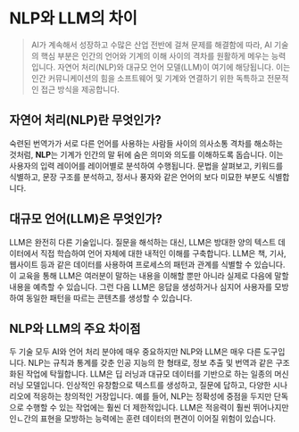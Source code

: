 # NLP와 LLM의 차이
> AI가 계속해서 성장하고 수많은 산업 전반에 걸쳐 문제를 해결함에 따라, AI 기술의 핵심 부분은 인간의 언어와 기계의 이해 사이의 격차를 원활하게 메우는 능력입니다. 자연어 처리(NLP)와 대규모 언어 모델(LLM)이 여기에 해당됩니다. 이는 인간 커뮤니케이션의 힘을 소프트웨어 및 기계와 연결하기 위한 독특하고 전문적인 접근 방식을 제공합니다.

## 자연어 처리(NLP)란 무엇인가?
숙련된 번역가가 서로 다른 언어를 사용하는 사람들 사이의 의사소통 격차를 해소하는 것처럼, **NLP**는 기계가 인간의 말 뒤에 숨은 의미와 의도를 이해하도록 돕습니다. 이는 사용자의 입력 레이어를 레이어별로 분석하여 수행됩니다. 문법을 살펴보고, 키워드를 식별하고, 문장 구조를 분석하고, 정서나 풍자와 같은 언어의 보다 미묘한 부분도 식별합니다.


## 대규모 언어(LLM)은 무엇인가?
LLM은 완전히 다른 기술입니다. 질문을 해석하는 대신, LLM은 방대한 양의 텍스트 데이터에서 직접 학습하여 언어 자체에 대한 내적인 이해를 구축합니다. LLM은 책, 기사, 웹사이트 등과 같은 데이터를 사용하여 프로세스의 패턴과 관계를 식별할 수 있습니다. 이 교육을 통해 LLM은 여러분이 말하는 내용을 이해할 뿐만 아니라 실제로 다음에 말할 내용을 예측할 수 있습니다. 그런 다음 LLM은 응답을 생성하거나 심지어 사용자를 모방하여 동일한 패턴을 따르는 콘텐츠를 생성할 수 있습니다.

## NLP와 LLM의 주요 차이점
두 기술 모두 AI와 언어 처리 분야에 매우 중요하지만 NLP와 LLM은 매우 다른 도구입니다. NLP는 규칙과 통계를 갖춘 인공 지능의 한 형태로, 정보 추출 및 번역과 같은 구조화된 작업에 탁월합니다. LLM은 딥 러닝과 대규모 데이터를 기반으로 하는 일종의 머신 러닝 모델입니다. 인상적인 유창함으로 텍스트를 생성하고, 질문에 답하고, 다양한 시나리오에 적응하는 창의적인 거장입니다. 예를 들어, NLP는 정확성에 중점을 두지만 단독으로 수행할 수 있는 작업에는 훨씬 더 제한적입니다. LLM은 적응력이 훨씬 뛰어나지만 인ㄴ간의 표현을 모방하는 능력에는 훈련 데이터의 편견이 이어질 위험이 있습니다.
